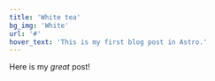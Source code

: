 ```yaml
---
title: 'White tea'
bg_img: 'White'
url: '#'
hover_text: 'This is my first blog post in Astro.'
---
```


Here is my _great_ post!
